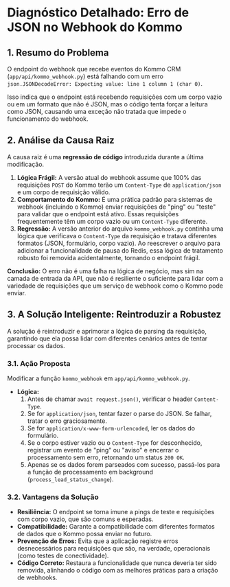 # Diagnóstico Detalhado: Erro de JSON no Webhook do Kommo

## 1. Resumo do Problema

O endpoint do webhook que recebe eventos do Kommo CRM (`app/api/kommo_webhook.py`) está falhando com um erro `json.JSONDecodeError: Expecting value: line 1 column 1 (char 0)`.

Isso indica que o endpoint está recebendo requisições com um corpo vazio ou em um formato que não é JSON, mas o código tenta forçar a leitura como JSON, causando uma exceção não tratada que impede o funcionamento do webhook.

## 2. Análise da Causa Raiz

A causa raiz é uma **regressão de código** introduzida durante a última modificação.

1.  **Lógica Frágil:** A versão atual do webhook assume que 100% das requisições `POST` do Kommo terão um `Content-Type` de `application/json` e um corpo de requisição válido.
2.  **Comportamento do Kommo:** É uma prática padrão para sistemas de webhook (incluindo o Kommo) enviar requisições de "ping" ou "teste" para validar que o endpoint está ativo. Essas requisições frequentemente têm um corpo vazio ou um `Content-Type` diferente.
3.  **Regressão:** A versão anterior do arquivo `kommo_webhook.py` continha uma lógica que verificava o `Content-Type` da requisição e tratava diferentes formatos (JSON, formulário, corpo vazio). Ao reescrever o arquivo para adicionar a funcionalidade de pausa do Redis, essa lógica de tratamento robusto foi removida acidentalmente, tornando o endpoint frágil.

**Conclusão:** O erro não é uma falha na lógica de negócio, mas sim na camada de entrada da API, que não é resiliente o suficiente para lidar com a variedade de requisições que um serviço de webhook como o Kommo pode enviar.

## 3. A Solução Inteligente: Reintroduzir a Robustez

A solução é reintroduzir e aprimorar a lógica de parsing da requisição, garantindo que ela possa lidar com diferentes cenários antes de tentar processar os dados.

### 3.1. Ação Proposta

Modificar a função `kommo_webhook` em `app/api/kommo_webhook.py`.

-   **Lógica:**
    1.  Antes de chamar `await request.json()`, verificar o header `Content-Type`.
    2.  Se for `application/json`, tentar fazer o parse do JSON. Se falhar, tratar o erro graciosamente.
    3.  Se for `application/x-www-form-urlencoded`, ler os dados do formulário.
    4.  Se o corpo estiver vazio ou o `Content-Type` for desconhecido, registrar um evento de "ping" ou "aviso" e encerrar o processamento sem erro, retornando um status `200 OK`.
    5.  Apenas se os dados forem parseados com sucesso, passá-los para a função de processamento em background (`process_lead_status_change`).

### 3.2. Vantagens da Solução

-   **Resiliência:** O endpoint se torna imune a pings de teste e requisições com corpo vazio, que são comuns e esperadas.
-   **Compatibilidade:** Garante a compatibilidade com diferentes formatos de dados que o Kommo possa enviar no futuro.
-   **Prevenção de Erros:** Evita que a aplicação registre erros desnecessários para requisições que são, na verdade, operacionais (como testes de conectividade).
-   **Código Correto:** Restaura a funcionalidade que nunca deveria ter sido removida, alinhando o código com as melhores práticas para a criação de webhooks.
